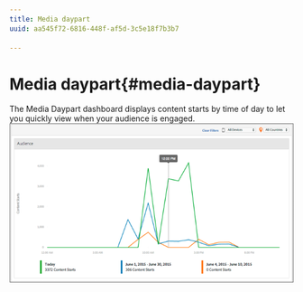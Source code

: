 ```yaml
---
title: Media daypart
uuid: aa545f72-6816-448f-af5d-3c5e18f7b3b7

---
```


# Media daypart{#media-daypart}

The Media Daypart dashboard displays content starts by time of day to let you quickly view when your audience is engaged.  ![](assets/video-daypart-report.png)

